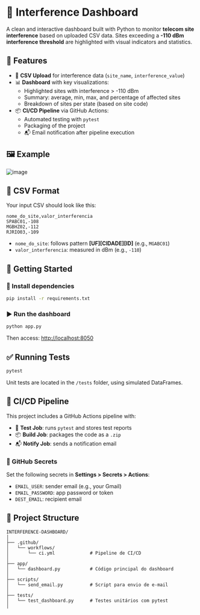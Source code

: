 
# 📡 Interference Dashboard

A clean and interactive dashboard built with Python to monitor **telecom site interference** based on uploaded CSV data. Sites exceeding a **-110 dBm interference threshold** are highlighted with visual indicators and statistics.

## 🧩 Features

- 📁 **CSV Upload** for interference data (`site_name`, `interference_value`)
- 📊 **Dashboard** with key visualizations:
  - Highlighted sites with interference > -110 dBm
  - Summary: average, min, max, and percentage of affected sites
  - Breakdown of sites per state (based on site code)
- 📦 **CI/CD Pipeline** via GitHub Actions:
  - Automated testing with `pytest`
  - Packaging of the project
  - 📬 Email notification after pipeline execution

## 🖼️ Example

![image](https://github.com/user-attachments/assets/4782be3d-8cb0-4ff6-bcad-a1461141b9bc)

## 📂 CSV Format

Your input CSV should look like this:

```csv
nome_do_site,valor_interferencia
SPABC01,-108
MGBHZ02,-112
RJRIO03,-109
```

- `nome_do_site`: follows pattern **[UF][CIDADE][ID]** (e.g., `MGABC01`)
- `valor_interferencia`: measured in dBm (e.g., `-110`)

## 🚀 Getting Started

### 🔧 Install dependencies

```bash
pip install -r requirements.txt
```

### ▶️ Run the dashboard

```bash
python app.py
```

Then access: [http://localhost:8050](http://localhost:8050)

## ✅ Running Tests

```bash
pytest
```

Unit tests are located in the `/tests` folder, using simulated DataFrames.

## 🔁 CI/CD Pipeline

This project includes a GitHub Actions pipeline with:

- 🧪 **Test Job**: runs `pytest` and stores test reports
- 📦 **Build Job**: packages the code as a `.zip`
- 📬 **Notify Job**: sends a notification email

### 🔐 GitHub Secrets

Set the following secrets in **Settings > Secrets > Actions**:

- `EMAIL_USER`: sender email (e.g., your Gmail)
- `EMAIL_PASSWORD`: app password or token
- `DEST_EMAIL`: recipient email

## 📁 Project Structure

```
INTERFERENCE-DASHBOARD/
│
├── .github/
│   └── workflows/
│       └── ci.yml             # Pipeline de CI/CD
│
├── app/
│   └── dashboard.py           # Código principal do dashboard
│
├── scripts/
│   └── send_email.py          # Script para envio de e-mail
│
├── tests/
│   └── test_dashboard.py      # Testes unitários com pytest
│
```



